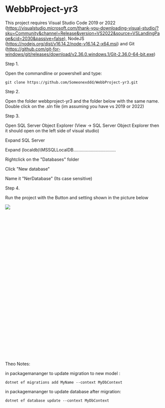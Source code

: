 ﻿# WebbProject-yr3

This project requires Visual Studio Code 2019 or 2022 (https://visualstudio.microsoft.com/thank-you-downloading-visual-studio/?sku=Community&channel=Release&version=VS2022&source=VSLandingPage&cid=2030&passive=false), NodeJS (https://nodejs.org/dist/v16.14.2/node-v16.14.2-x64.msi) and Git (https://github.com/git-for-windows/git/releases/download/v2.36.0.windows.1/Git-2.36.0-64-bit.exe)


Step 1.

Open the commandline or powershell and type:
```
git clone https://github.com/Someonexddd/WebbProject-yr3.git
```

Step 2.

Open the folder webbproject-yr3 and the folder below with the same name. 
Double click on the .sln file (im assuming you have vs 2019 or 2022)


Step 3.

Open SQL Server Object Explorer (View -> SQL Server Object Explorer then it should open on the left side of visual studio)

Expand SQL Server

Expand (localdb)\MSSQLLocalDB..................................

Rightclick on the "Databases" folder

Click "New database"

Name it "NerDatabase" (Its case sensitive)


Step 4.

Run the project with the Button and setting shown in the picture below

![](https://i.imgur.com/2i8RgI7.png)

<pre>





























</pre>
Theo Notes:

in packagemananger to update migration to new model : 
```
dotnet ef migrations add MyName --context MyDbContext
```
in packagemananger to update database after migration: 
```
dotnet ef database update --context MyDbContext
```
